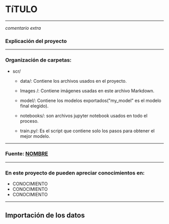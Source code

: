 # **TíTULO**

-----
*comentario extra*
### Explicación del proyecto



-----

### Organización de carpetas: 

* scr/
    * data/: Contiene los archivos usados en el proyecto.
    
    * Images /: Contiene imágenes usadas en este archivo Markdown.

    * model/: Contiene los modelos exportados("my_model" es el modelo final elegido).

    * notebooks/: son archivos jupyter notebook usados en todo el proceso.

    * train.py/: Es el script que contiene solo los pasos para obtener el mejor modelo.

------

### Fuente: [NOMBRE](LINK)

------

### En este proyecto de pueden apreciar conocimientos en:

* CONOCIMIENTO
* CONOCIMIENTO
* CONOCIMIENTO

------

## **Importación de los datos**


